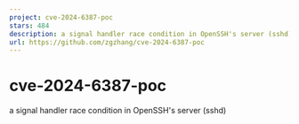 ```yaml
---
project: cve-2024-6387-poc
stars: 484
description: a signal handler race condition in OpenSSH's server (sshd)
url: https://github.com/zgzhang/cve-2024-6387-poc
---
```


cve-2024-6387-poc
=================

a signal handler race condition in OpenSSH's server (sshd)

